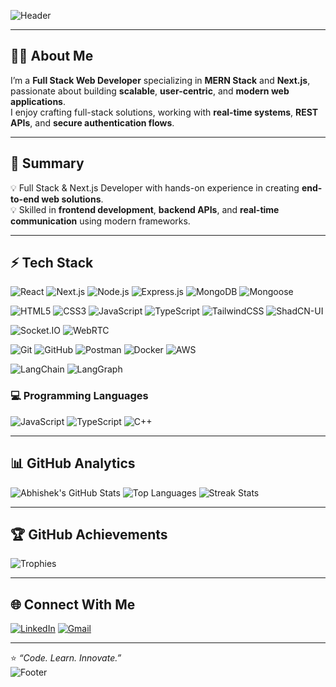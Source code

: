 ![Header](https://capsule-render.vercel.app/api?type=waving&color=gradient&height=230&section=header&text=Hey%20there%20I%20am%20Abhishek%20Sahu&fontSize=36&fontAlignY=35&fontAlign=50&fontColor=ffffff&desc=Full%20Stack%20Web%20Developer%20&descAlign=50&descAlignY=60)




---

## 👨‍💻 About Me
I’m a **Full Stack Web Developer** specializing in **MERN Stack** and **Next.js**, passionate about building **scalable**, **user-centric**, and **modern web applications**.  
I enjoy crafting full-stack solutions, working with **real-time systems**, **REST APIs**, and **secure authentication flows**.  

---

## 🧠 Summary
💡 Full Stack & Next.js Developer with hands-on experience in creating **end-to-end web solutions**.  
💡 Skilled in **frontend development**, **backend APIs**, and **real-time communication** using modern frameworks.  

---

## ⚡ Tech Stack

![React](https://img.shields.io/badge/React.js-61DAFB?logo=react&logoColor=black)
![Next.js](https://img.shields.io/badge/Next.js-000000?logo=nextdotjs&logoColor=white)
![Node.js](https://img.shields.io/badge/Node.js-339933?logo=node.js&logoColor=white)
![Express.js](https://img.shields.io/badge/Express.js-000000?logo=express&logoColor=white)
![MongoDB](https://img.shields.io/badge/MongoDB-47A248?logo=mongodb&logoColor=white)
![Mongoose](https://img.shields.io/badge/Mongoose-800000?logo=mongoose&logoColor=white)

![HTML5](https://img.shields.io/badge/HTML5-E34F26?logo=html5&logoColor=white)
![CSS3](https://img.shields.io/badge/CSS3-1572B6?logo=css3&logoColor=white)
![JavaScript](https://img.shields.io/badge/JavaScript-ES6+-F7DF1E?logo=javascript&logoColor=black)
![TypeScript](https://img.shields.io/badge/TypeScript-3178C6?logo=typescript&logoColor=white)
![TailwindCSS](https://img.shields.io/badge/TailwindCSS-06B6D4?logo=tailwindcss&logoColor=white)
![ShadCN-UI](https://img.shields.io/badge/ShadCN--UI-000000?logo=shadcnui&logoColor=white)

![Socket.IO](https://img.shields.io/badge/Socket.IO-010101?logo=socketdotio&logoColor=white)
![WebRTC](https://img.shields.io/badge/WebRTC-333333?logo=webrtc&logoColor=white)

![Git](https://img.shields.io/badge/Git-F05032?logo=git&logoColor=white)
![GitHub](https://img.shields.io/badge/GitHub-181717?logo=github&logoColor=white)
![Postman](https://img.shields.io/badge/Postman-FF6C37?logo=postman&logoColor=white)
![Docker](https://img.shields.io/badge/Docker-2496ED?logo=docker&logoColor=white)
![AWS](https://img.shields.io/badge/AWS-FF9900?logo=amazonaws&logoColor=white)

![LangChain](https://img.shields.io/badge/LangChain-00BFA5?logo=openai&logoColor=white)
![LangGraph](https://img.shields.io/badge/LangGraph-4B0082?logo=openai&logoColor=white)

### 💻 Programming Languages
![JavaScript](https://img.shields.io/badge/JavaScript-323330?logo=javascript&logoColor=F7DF1E)
![TypeScript](https://img.shields.io/badge/TypeScript-007ACC?logo=typescript&logoColor=white)
![C++](https://img.shields.io/badge/C++-00599C?logo=cplusplus&logoColor=white)


---

## 📊 GitHub Analytics
![Abhishek's GitHub Stats](https://github-readme-stats.vercel.app/api?username=abhisheksahu&show_icons=true&theme=radical)
![Top Languages](https://github-readme-stats.vercel.app/api/top-langs/?username=abhisheksahu&layout=compact&theme=radical)
![Streak Stats](https://streak-stats.demolab.com?user=abhisheksahu&theme=radical&hide_border=false)

---

## 🏆 GitHub Achievements
![Trophies](https://github-profile-trophy.vercel.app/?username=abhisheksahu&theme=radical&margin-w=10&margin-h=10)

---

## 🌐 Connect With Me
[![LinkedIn](https://img.shields.io/badge/LinkedIn-%230A66C2.svg?style=for-the-badge&logo=linkedin&logoColor=white)](https://www.linkedin.com/in/abhishek-sahu-58400a333/)
[![Gmail](https://img.shields.io/badge/Email-D14836?style=for-the-badge&logo=gmail&logoColor=white)](mailto:abhisheks97521@gmail.com)

---

⭐ _“Code. Learn. Innovate.”_  
![Footer](https://capsule-render.vercel.app/api?type=waving&color=gradient&height=120&section=footer)
